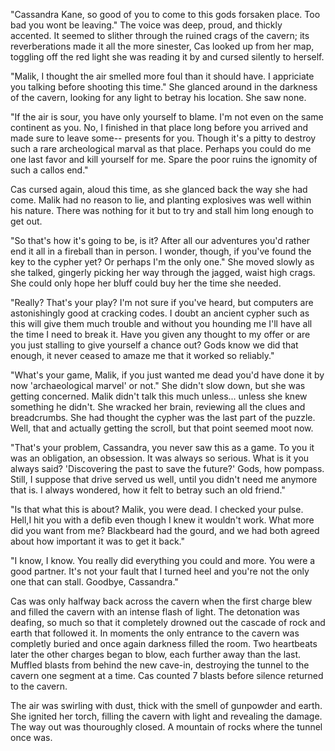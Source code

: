 "Cassandra Kane, so good of you to come to this gods forsaken place. Too bad you wont be leaving." The voice was deep, proud, and thickly accented. It seemed to slither through the ruined crags of the cavern; its reverberations made it all the more sinester, Cas looked up from her map, toggling off the red light she was reading it by and cursed silently to herself.

"Malik, I thought the air smelled more foul than it should have. I appriciate you talking before shooting this time." She glanced around in the darkness of the cavern, looking for any light to betray his location. She saw none.

"If the air is sour, you have only yourself to blame. I'm not even on the same continent as you. No, I finished in that place long before you arrived and made sure to leave some-- presents for you. Though it's a pitty to destroy such a rare archeological marval as that place. Perhaps you could do me one last favor and kill yourself for me. Spare the poor ruins the ignomity of such a callos end."

Cas cursed again, aloud this time, as she glanced back the way she had come. Malik had no reason to lie, and planting explosives was well within his nature. There was nothing for it but to try and stall him long enough to get out. 

"So that's how it's going to be, is it? After all our adventures you'd rather end it all in a fireball than in person. I wonder, though, if you've found the key to the cypher yet? Or perhaps I'm the only one." She moved slowly as she talked, gingerly picking her way through the jagged, waist high crags. She could only hope her bluff could buy her the time she needed.

"Really? That's your play? I'm not sure if you've heard, but computers are astonishingly good at cracking codes. I doubt an ancient cypher such as this will give them much trouble and without you hounding me I'll have all the time I need to break it. Have you given any thought to my offer or are you just stalling to give yourself a chance out? Gods know we did that enough, it never ceased to amaze me that it worked so reliably." 

"What's your game, Malik, if you just wanted me dead you'd have done it by now 'archaeological marvel' or not." She didn't slow down, but she was getting concerned. Malik didn't talk this much unless... unless she knew something he didn't. She wracked her brain, reviewing all the clues and breadcrumbs. She had thought the cypher was the last part of the puzzle. Well, that and actually getting the scroll, but that point seemed moot now.

"That's your problem, Cassandra, you never saw this as a game. To you it was an obligation, an obsession. It was always so serious. What is it you always said? 'Discovering the past to save the future?' Gods, how pompass. Still, I suppose that drive served us well, until you didn't need me anymore that is. I always wondered, how it felt to betray such an old friend."

"Is that what this is about? Malik, you were dead. I checked your pulse. Hell,I hit you with a defib even though I knew it wouldn't work. What more did you want from me? Blackbeard had the gourd, and we had both agreed about how important it was to get it back."

"I know, I know. You really did everything you could and more. You were a good partner. It's not your fault that I turned heel and you're not the only one that can stall. Goodbye, Cassandra."

Cas was only halfway back across the cavern when the first charge blew and filled the cavern with an intense flash of light. The detonation was deafing, so much so that it completely drowned out the cascade of rock and earth that followed it. In moments the only entrance to the cavern was completly buried and once again darkness filled the room. Two heartbeats later the other charges began to blow, each further away than the last. Muffled blasts from behind the new cave-in, destroying the tunnel to the cavern one segment at a time. Cas counted 7 blasts before silence returned to the cavern.

The air was swirling with dust, thick with the smell of gunpowder and earth. She ignited her torch, filling the cavern with light and revealing the damage. The way out was thouroughly closed. A mountain of rocks where the tunnel once was.